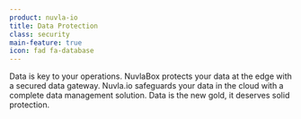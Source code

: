 ```yaml
---
product: nuvla-io
title: Data Protection
class: security
main-feature: true
icon: fad fa-database
---
```


Data is key to your operations. NuvlaBox protects your data at the edge with a secured data gateway. Nuvla.io safeguards your data in the cloud with a complete data management solution. Data is the new gold, it deserves solid protection.
